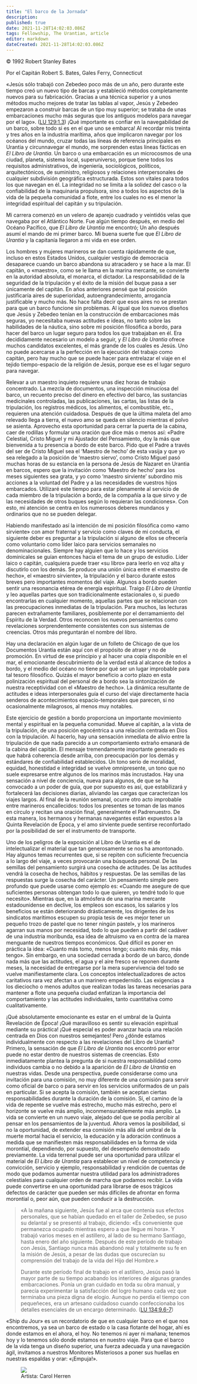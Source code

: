 ```yaml
---
title: "El barco de la Jornada"
description:
published: true
date: 2021-11-28T14:02:03.086Z
tags: Fellowship, The Urantian, article
editor: markdown
dateCreated: 2021-11-28T14:02:03.086Z
---
```


<p class="v-card v-sheet theme--light grey lighten-3 px-2">© 1992 Robert Stanley Bates</p>

Por el Capitán Robert S. Bates, Gales Ferry, Connecticut

«Jesús sólo trabajó con Zebedeo poco más de un año, pero durante este tiempo creó un nuevo tipo de barcas y estableció métodos completamente nuevos para su fabricación. Gracias a una técnica superior y a unos métodos mucho mejores de tratar las tablas al vapor, Jesús y Zebedeo empezaron a construir barcas de un tipo muy superior; se trataba de unas embarcaciones mucho más seguras que los antiguos modelos para navegar por el lago». ([LU 129:1.3](/es/The_Urantia_Book/129#p1_3)) ¡Qué importante es confiar en la navegabilidad de un barco, sobre todo si es en el que uno se embarca! Al recordar mis treinta y tres años en la industria marítima, años que implicaron navegar por los océanos del mundo, cruzar todas las líneas de referencia principales en Urantia y circunnavegar el mundo, me sorprenden estas líneas fácticas en _El Libro de Urantia_. Un barco o una embarcación es un microcosmos de una ciudad, planeta, sistema local, superuniverso, porque tiene todos los requisitos administrativos, de ingeniería, sociológicos, políticos, arquitectónicos, de suministro, religiosos y relaciones interpersonales de cualquier subdivisión geográfica estructurada. Estos son vitales para todos los que navegan en él. La integridad no se limita a la solidez del casco o la confiabilidad de la maquinaria propulsora, sino a todos los aspectos de la vida de la pequeña comunidad a flote, entre los cuales no es el menor la integridad espiritual del capitán y su tripulación.

Mi carrera comenzó en un velero de aparejo cuadrado y veintidós velas que navegaba por el Atlántico Norte. Fue algún tiempo después, en medio del Océano Pacífico, que _El Libro de Urantia_ me encontró; Un año después asumí el mando de mi primer barco. Mi buena suerte fue que _El Libro de Urantia_ y la capitanía llegaron a mi vida en ese orden.

Los hombres y mujeres marineros se dan cuenta rápidamente de que, incluso en estos Estados Unidos, cualquier vestigio de democracia desaparece cuando un barco abandona su atracadero y se hace a la mar. El capitán, o «maestro», como se le llama en la marina mercante, se convierte en la autoridad absoluta, el monarca, el dictador. La responsabilidad de la seguridad de la tripulación y el éxito de la misión del buque pasa a ser únicamente del capitán. En años anteriores pensé que tal posición justificaría aires de superioridad, autoengrandecimiento, arrogancia justificable y mucho más. No hace falta decir que esos aires no se prestan para que un barco funcione sin problemas. Al igual que los nuevos diseños que Jesús y Zebedeo tenían en la construcción de embarcaciones más seguras, yo necesitaba nuevas actitudes e ideas, no tanto sobre las habilidades de la náutica, sino sobre mi posición filosófica a bordo, para hacer del barco un lugar seguro para todos los que trabajaban en él. Era decididamente necesario un modelo a seguir, y _El Libro de Urantia_ ofrece muchos candidatos excelentes, el más grande de los cuales es Jesús. Uno no puede acercarse a la perfección en la ejecución del trabajo como capitán, pero hay mucho que se puede hacer para entrelazar el viaje en el tejido tiempo-espacio de la religión de Jesús, porque ese es el lugar seguro para navegar.

Relevar a un maestro inquieto requiere unas diez horas de trabajo concentrado. La mezcla de documentos, una inspección minuciosa del barco, un recuento preciso del dinero en efectivo del barco, las sustancias medicinales controladas, las publicaciones, las cartas, las listas de la tripulación, los registros médicos, los alimentos, el combustible, etc., requieren una atención cuidadosa. Después de que la última maleta del amo relevado llega a tierra, el nuevo amo se queda en silencio mientras el polvo se asienta. Aprovecho esta oportunidad para cerrar la puerta de la cabina, caer de rodillas y formular una oración que dice más o menos así: «Padre Celestial, Cristo Miguel y mi Ajustador del Pensamiento, doy la más que bienvenida a tu presencia a bordo de este barco. Pido que el Padre a través del ser de Cristo Miguel sea el ‘Maestro de hecho’ de esta vasija y que yo sea relegado a la posición de ‘maestro siervo’, como Cristo Miguel pasó muchas horas de su estancia en la persona de Jesús de Nazaret en Urantia en barcos, espero que la invitación como ‘Maestro de hecho’ para los meses siguientes sea grata, y yo como ‘maestro sirviente’ subordino mis acciones a la voluntad del Padre y a las necesidades de vuestros hijos embarcados. Utilizaré este tiempo para estar plenamente al servicio de cada miembro de la tripulación a bordo, de la compañía a la que sirvo y de las necesidades de otros buques según lo requieran las condiciones». Con esto, mi atención se centra en los numerosos deberes mundanos y ordinarios que no se pueden delegar.

Habiendo manifestado así la intención de mi posición filosófica como «amo sirviente» con amor fraternal y servicio como claves de mi conducta, el siguiente deber es preguntar a la tripulación si alguno de ellos se ofrecería como voluntario como líder laico para servicios semanales no denominacionales. Siempre hay alguien que lo hace y los servicios dominicales se guían entonces hacia el tema de un grupo de estudio. Líder laico o capitán, cualquiera puede traer «su libro» para leerlo en voz alta y discutirlo con los demás. Se produce una unión única entre el «maestro de hecho», el «maestro sirviente», la tripulación y el barco durante estos breves pero importantes momentos del viaje. Algunos a bordo pueden sentir una resonancia etérea de energía espiritual. Traigo _El Libro de Urantia_ y leo aquellas partes que son tradicionalmente estacionales o, si puedo encontrarlas en cualquier momento, aquellas partes que se relacionan con las preocupaciones inmediatas de la tripulación. Para muchos, las lecturas parecen extrañamente familiares, posiblemente por el derramamiento del Espíritu de la Verdad. Otros reconocen los nuevos pensamientos como revelaciones sorprendentemente consistentes con sus sistemas de creencias. Otros más preguntarán el nombre del libro.

Hay una declaración en algún lugar de un folleto de Chicago de que los Documentos Urantia están aquí con el propósito de atraer y no de promoción. En virtud de ese principio y al hacer una copia disponible en el mar, el emocionante descubrimiento de la verdad está al alcance de todos a bordo, y el medio del océano no tiene por qué ser un lugar improbable para tal tesoro filosófico. Quizás el mayor beneficio a corto plazo en esta polinización espiritual del personal de a bordo sea la sintonización de nuestra receptividad con el «Maestro de hecho». La dinámica resultante de actitudes e ideas interpersonales guía el curso del viaje directamente hacia senderos de acontecimientos espacio-temporales que parecen, si no ocasionalmente milagrosos, al menos muy notables.

Este ejercicio de gestión a bordo proporciona un importante movimiento mental y espiritual en la pequeña comunidad. Mueve al capitán, a la vista de la tripulación, de una posición egocéntrica a una relación centrada en Dios con la tripulación. Al hacerlo, hay una sensación inmediata de alivio entre la tripulación de que nada parecido a un comportamiento extraño emanará de la cabina del capitán. El mensaje tremendamente importante generado es que habrá coherencia desde arriba, con preocupación por los demás y estándares de confiabilidad establecidos. Un tono serio de moralidad, equidad, honestidad e integridad se vuelve omnipresente, un tono que no suele expresarse entre algunos de los marinos más incrustados. Hay una sensación a nivel de conciencia, nueva para algunos, de que se ha convocado a un poder de guía, que por supuesto es así, que estabilizará y fortalecerá las decisiones diarias, aliviando las cargas que caracterizan los viajes largos. Al final de la reunión semanal, ocurre otro acto improbable entre marineros encallecidos: todos los presentes se toman de las manos en círculo y recitan una oración final, generalmente el Padrenuestro. De esta manera, los hermanos y hermanas navegantes están expuestos a la Quinta Revelación de Época, y el amo sirviente puede sentirse reconfortado por la posibilidad de ser el instrumento de transporte.

Uno de los peligros de la exposición al Libro de Urantia es el de intelectualizar el material que tan generosamente se nos ha amontonado. Hay algunos temas recurrentes que, si se repiten con suficiente frecuencia a lo largo del viaje, a veces provocarán una búsqueda personal. De las semillas del pensamiento surgirá una cosecha de actitudes. De las actitudes vendrá la cosecha de hechos, hábitos y respuestas. De las semillas de las respuestas surge la cosecha del carácter. Un pensamiento simple pero profundo que puede usarse como ejemplo es: «Cuando me asegure de que suficientes personas obtengan todo lo que quieren, yo tendré todo lo que necesito». Mientras que, en la atmósfera de una marina mercante estadounidense en declive, los empleos son escasos, los salarios y los beneficios se están deteriorando drásticamente, los dirigentes de los sindicatos marítimos escupen su propia tesis de «es mejor tener un pequeño trozo de pastel que no tener ningún pastel», y los marineros agarran sus manos por necesidad, todo lo que pueden a partir del cadáver de una industria moribunda, esa idea de altruismo va en contra de la marea menguante de nuestros tiempos económicos. Qué difícil es poner en práctica la idea: «Cuanto más tomo, menos tengo; cuanto más doy, más tengo». Sin embargo, en una sociedad cerrada a bordo de un barco, donde nada más que las actitudes, el agua y el aire fresco se reponen durante meses, la necesidad de entregarse por la mera supervivencia del todo se vuelve manifiestamente clara. Los conceptos intelectualizadores de actos caritativos rara vez afectan a un marinero empedernido. Las exigencias a los dieciocho o menos adultos que realizan todas las tareas necesarias para mantener a flote una pequeña ciudad enfatizan la importancia del comportamiento y las actitudes individuales, tanto cuantitativa como cualitativamente.

¡Qué absolutamente emocionante es estar en el umbral de la Quinta Revelación de Época! ¡Qué maravilloso es sentir su elevación espiritual mediante su práctica! ¡Qué especial es poder avanzar hacia una relación centrada en Dios con nuestros semejantes! Pero ¿dónde estamos individualmente con respecto a las revelaciones del Libro de Urantia? Primero, la sensación de que _El Libro de Urantia_ nos encontró por error puede no estar dentro de nuestros sistemas de creencias. Esto inmediatamente plantea la pregunta de si nuestra responsabilidad como individuos cambia o no debido a la aparición de _El Libro de Urantia_ en nuestras vidas. Desde una perspectiva, puede considerarse como una invitación para una comisión, no muy diferente de una comisión para servir como oficial de barco o para servir en los servicios uniformados de un país en particular. Si se acepta la comisión, también se aceptan ciertas responsabilidades durante la duración de la comisión. Sí, el camino de la vida de repente se vuelve más estrecho, mucho más estrecho, pero el horizonte se vuelve más amplio, inconmensurablemente más amplio. La vida se convierte en un nuevo viaje, alejado del que se podía percibir al pensar en los pensamientos de la juventud. Ahora vemos la posibilidad, si no la oportunidad, de extender esa comisión más allá del umbral de la muerte mortal hacia el servicio, la educación y la adoración continuos a medida que se manifiesten más responsabilidades en la forma de vida morontial, dependiendo, por supuesto, del desempeño demostrado previamente. La vida terrenal puede ser una oportunidad para utilizar el material de _El Libro de Urantia_ para establecer un nivel de competencia y convicción, servicio y ejemplo, responsabilidad y rendición de cuentas de modo que podamos aumentar nuestra utilidad para los administradores celestiales para cualquier orden de marcha que podamos recibir. La vida puede convertirse en una oportunidad para librarse de esos trágicos defectos de carácter que pueden ser más difíciles de afrontar en forma morontial o, peor aún, que pueden conducir a la destrucción.

> «A la mañana siguiente, Jesús fue al arca que contenía sus efectos personales, que se habían quedado en el taller de Zebedeo, se puso su delantal y se presentó al trabajo, diciendo: «Es conveniente que permanezca ocupado mientras espero a que llegue mi hora». Y trabajó varios meses en el astillero, al lado de su hermano Santiago, hasta enero del año siguiente. Después de este período de trabajo con Jesús, Santiago nunca más abandonó real y totalmente su fe en la misión de Jesús, a pesar de las dudas que oscurecían su comprensión del trabajo de la vida del Hijo del Hombre.»
> 
> Durante este período final de trabajo en el astillero, Jesús pasó la mayor parte de su tiempo acabando los interiores de algunas grandes embarcaciones. Ponía un gran cuidado en toda su obra manual, y parecía experimentar la satisfacción del logro humano cada vez que terminaba una pieza digna de elogio. Aunque no perdía el tiempo con pequeñeces, era un artesano cuidadoso cuando confeccionaba los detalles esenciales de un encargo determinado. ([LU 134:9.6-7](/es/The_Urantia_Book/134#p9_6))

«Ship du Jour» es un recordatorio de que en cualquier barco en el que nos encontremos, ya sea un barco de estado o la casa flotante del hogar, ahí es donde estamos en el ahora, el hoy. No tenemos ni ayer ni mañana; tenemos hoy y lo tenemos sólo donde estamos en nuestro viaje. Para que el barco de la vida tenga un diseño superior, una fuerza adecuada y una navegación ágil, invitamos a nuestros Monitores Misteriosos a poner sus huellas en nuestras espaldas y orar: «¡Empuja!».

<figure id="Figure_1" class="image urantiapedia">
<img src="/image/article/The_Urantian/By_Carol_Herren.jpg">
<figcaption>Artista: Carol Herren</figcaption>
</figure>

